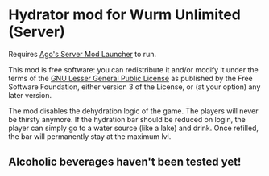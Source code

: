 # Hydrator mod for Wurm Unlimited (Server)

Requires [Ago's Server Mod Launcher](https://github.com/ago1024/WurmServerModLauncher/releases) to run.

This mod is free software: you can redistribute it and/or modify it under the terms of the [GNU Lesser General Public License](http://www.gnu.org/licenses/lgpl-3.0.en.html) as published by the Free Software Foundation, either version 3 of the License, or (at your option) any later version.

The mod disables the dehydration logic of the game. The players will never be thirsty anymore. If the hydration bar should be reduced on login, the player can simply go to a water source (like a lake) and drink. Once refilled, the bar will permanently stay at the maximum lvl.

## Alcoholic beverages haven't been tested yet!
